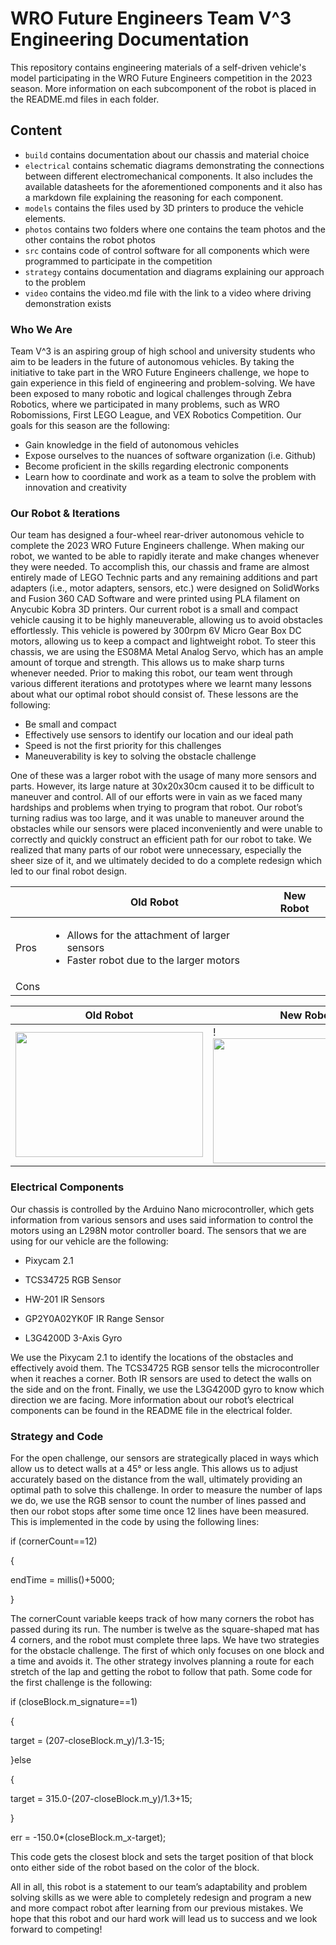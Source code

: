 WRO Future Engineers Team V^3 Engineering Documentation
====

This repository contains engineering materials of a self-driven vehicle's model participating in the WRO Future Engineers competition in the 2023 season. More information on each subcomponent of the robot is placed in the README.md files in each folder.

## Content
* `build` contains documentation about our chassis and material choice
* `electrical` contains schematic diagrams demonstrating the connections between different electromechanical components. It also includes the available datasheets for the aforementioned components and it also has a markdown file explaining the reasoning for each component.
* `models` contains the files used by 3D printers to produce the vehicle elements.
* `photos` contains two folders where one contains the team photos and the other contains the robot photos
* `src` contains code of control software for all components which were programmed to participate in the competition
* `strategy` contains documentation and diagrams explaining our approach to the problem
* `video` contains the video.md file with the link to a video where driving demonstration exists

### Who We Are
Team V^3 is an aspiring group of high school and university students who aim to be leaders in the future of autonomous vehicles. By taking the initiative to take part in the WRO Future Engineers challenge, we hope to gain experience in this field of engineering and problem-solving. We have been exposed to many robotic and logical challenges through Zebra Robotics, where we participated in many problems, such as WRO Robomissions, First LEGO League, and VEX Robotics Competition. Our goals for this season are the following:
- Gain knowledge in the field of autonomous vehicles
- Expose ourselves to the nuances of software organization (i.e. Github)
- Become proficient in the skills regarding electronic components
- Learn how to coordinate and work as a team to solve the problem with innovation and creativity

### Our Robot & Iterations
Our team has designed a four-wheel rear-driver autonomous vehicle to complete the 2023 WRO Future Engineers challenge. When making our robot, we wanted to be able to rapidly iterate and make changes whenever they were needed. To accomplish this, our chassis and frame are almost entirely made of LEGO Technic parts and any remaining additions and part adapters (i.e., motor adapters, sensors, etc.) were designed on SolidWorks and Fusion 360 CAD Software and were printed using PLA filament on Anycubic Kobra 3D printers. Our current robot is a small and compact vehicle causing it to be highly maneuverable, allowing us to avoid obstacles effortlessly. This vehicle is powered by 300rpm 6V Micro Gear Box DC motors, allowing us to keep a compact and lightweight robot. To steer this chassis, we are using the ES08MA Metal Analog Servo, which has an ample amount of torque and strength. This allows us to make sharp turns whenever needed.
Prior to making this robot, our team went through various different iterations and prototypes where we learnt many lessons about what our optimal robot should consist of. These lessons are the following:
- Be small and compact
- Effectively use sensors to identify our location and our ideal path
- Speed is not the first priority for this challenges
- Maneuverability is key to solving the obstacle challenge

One of these was a larger robot with the usage of many more sensors and parts. However, its large nature at 30x20x30cm caused it to be difficult to maneuver and control. All of our efforts were in vain as we faced many hardships and problems when trying to program that robot. Our robot’s turning radius was too large, and it was unable to maneuver around the obstacles while our sensors were placed inconveniently and were unable to correctly and quickly construct an efficient path for our robot to take. We realized that many parts of our robot were unnecessary, especially the sheer size of it, and we ultimately decided to do a complete redesign which led to our final robot design.

|   | Old Robot | New Robot |
| - | ----------| ----------|
| Pros | <ul><li>Allows for the attachment of larger sensors</li><li>Faster robot due to the larger motors</li></ul>
| Cons | 

| Old Robot | New Robot |
| --------- | --------- |
| <img src="https://github.com/VedantGithub123/WRO-2023-FE/assets/112735969/857241b9-94ba-453f-89ac-cdbb4481c77c" width="300" height="200" /> | !<img src="https://github.com/VedantGithub123/WRO-2023-FE/assets/112735969/5507bb85-d2db-4309-833f-36882c81d8dc" width="300" height="200" /> |

### Electrical Components
Our chassis is controlled by the Arduino Nano microcontroller, which gets information from various sensors and uses said information to control the motors using an L298N motor controller board. The sensors that we are using for our vehicle are the following:
- Pixycam 2.1
- TCS34725 RGB Sensor

- HW-201 IR Sensors
- GP2Y0A02YK0F IR Range Sensor
- L3G4200D 3-Axis Gyro

We use the Pixycam 2.1 to identify the locations of the obstacles and effectively avoid them. The TCS34725 RGB sensor tells the microcontroller when it reaches a corner. Both IR sensors are used to detect the walls on the side and on the front. Finally, we use the L3G4200D gyro to know which direction we are facing. More information about our robot’s electrical components can be found in the README file in the electrical folder.

### Strategy and Code
For the open challenge, our sensors are strategically placed in ways which allow us to detect walls at a 45° or less angle. This allows us to adjust accurately based on the distance from the wall, ultimately providing an optimal path to solve this challenge. In order to measure the number of laps we do, we use the RGB sensor to count the number of lines passed and then our robot stops after some time once 12 lines have been measured. This is implemented in the code by using the following lines:

if (cornerCount==12)

{

  endTime = millis()+5000;
  
}

The cornerCount variable keeps track of how many corners the robot has passed during its run. The number is twelve as the square-shaped mat has 4 corners, and the robot must complete three laps.
We have two strategies for the obstacle challenge. The first of which only focuses on one block and a time and avoids it. The other strategy involves planning a route for each stretch of the lap and getting the robot to follow that path. Some code for the first challenge is the following:

if (closeBlock.m_signature==1)

{

target = (207-closeBlock.m_y)/1.3-15;

}else

{

target = 315.0-(207-closeBlock.m_y)/1.3+15;

}

err = -150.0*(closeBlock.m_x-target);

This code gets the closest block and sets the target position of that block onto either side of the robot based on the color of the block.

All in all, this robot is a statement to our team’s adaptability and problem solving skills as we were able to completely redesign and program a new and more compact robot after learning from our previous mistakes. We hope that this robot and our hard work will lead us to success and we look forward to competing!


